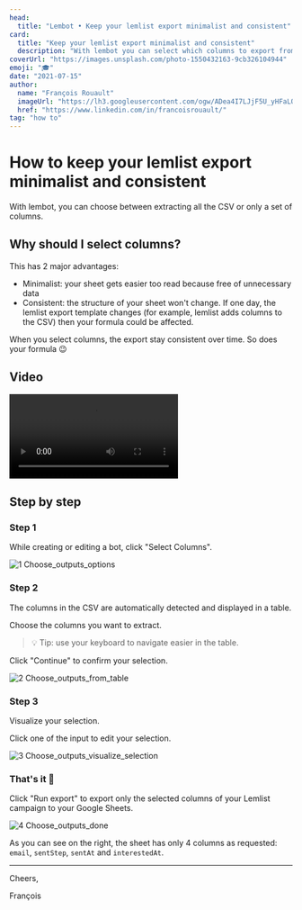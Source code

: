 ```yaml
---
head:
  title: "Lembot • Keep your lemlist export minimalist and consistent"
card:
  title: "Keep your lemlist export minimalist and consistent"
  description: "With lembot you can select which columns to export from lemlist so your sheets stay minimal and consistent"
coverUrl: "https://images.unsplash.com/photo-1550432163-9cb326104944"
emoji: "🎓"
date: "2021-07-15"
author:
  name: "François Rouault"
  imageUrl: "https://lh3.googleusercontent.com/ogw/ADea4I7LJjF5U_yHFaLQIoNCysLkiEHPLHnWKxj0i1SadVY=s32-c-mo"
  href: "https://www.linkedin.com/in/francoisrouault/"
tag: "how to"
---
```


# How to keep your lemlist export minimalist and consistent

With lembot, you can choose between extracting all the CSV or only a set of columns.

## Why should I select columns?

This has 2 major advantages:

- Minimalist: your sheet gets easier too read because free of unnecessary data
- Consistent: the structure of your sheet won't change. If one day, the lemlist export template changes (for example, lemlist adds columns to the CSV) then your formula could be affected.

When you select columns, the export stay consistent over time. So does your formula 😉

## Video

![demo select outputs](https://user-images.githubusercontent.com/2499356/151677420-57011d17-11bd-4047-95b2-0879a3afb883.mp4)

## Step by step

### Step 1

While creating or editing a bot, click "Select Columns".

![1 Choose_outputs_options](https://user-images.githubusercontent.com/2499356/151677434-0e35d09a-8d8c-4407-b92d-3798402a7105.jpg)

### Step 2

The columns in the CSV are automatically detected and displayed in a table.

Choose the columns you want to extract.

> 💡 Tip: use your keyboard to navigate easier in the table.

Click "Continue" to confirm your selection.

![2 Choose_outputs_from_table](https://user-images.githubusercontent.com/2499356/151677443-7fd360fd-0c5c-4129-9297-6dd5703d969a.jpg)

### Step 3

Visualize your selection.

Click one of the input to edit your selection.

![3 Choose_outputs_visualize_selection](https://user-images.githubusercontent.com/2499356/151677448-7eefdf8a-d83d-47c9-82e7-e070c64ee460.jpg)

### That's it 🎉

Click "Run export" to export only the selected columns of your Lemlist campaign to your Google Sheets.

![4 Choose_outputs_done](https://user-images.githubusercontent.com/2499356/151677451-2ab9b26e-21a9-4f70-aa15-ee573caa2300.jpg)

As you can see on the right, the sheet has only 4 columns as requested: `email`, `sentStep`, `sentAt` and `interestedAt`.

---

Cheers,

François
